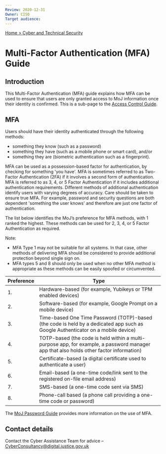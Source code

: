 ```yaml
---
Review: 2020-12-31
Owner: CISO
Target audience:
---
```


[Home > Cyber and Technical Security](../..)

# Multi-Factor Authentication (MFA) Guide

## Introduction

This Multi-Factor Authentication (MFA) guide explains how MFA can be used to ensure that users are only granted access to MoJ information once their identity is confirmed. This is a sub-page to the [Access Control Guide](../access-control-guide/).

## MFA

Users should have their identity authenticated through the following methods:

* something they know (such as a password)
* something they have (such as a mobile phone or smart card), and/or
* something they are (biometric authentication such as a fingerprint).

MFA can be used as a possession-based factor for authentication, by checking for something 'you have'. MFA is sometimes referred to as Two-Factor Authentication (2FA) if it involves a second form of authentication. MFA is referred to as 3, 4, or 5 Factor Authentication if it includes additional authentication requirements. Different methods of additional authentication identify users with varying degrees of accuracy.  Care should be taken to ensure true MFA. For example, password and security questions are both dependent 'something the user knows' and therefore are just one factor of authentication.

The list below identifies the MoJ’s preference for MFA methods, with 1 ranked the highest. These methods can be used for 2, 3, 4, or 5 Factor Authentication as required.

Note:

* MFA Type 1 may not be suitable for all systems. In that case, other methods of delivering MFA should be considered to provide additional protection beyond single sign on.
* MFA types 5 and 8 should only be used when no other MFA method is appropriate as these methods can be easily spoofed or circumvented.

| Preference | Type |
| --- | --- |
| 1. | Hardware-based (for example, Yubikeys or TPM enabled devices) |
| 2. | Software-based (for example, Google Prompt on a mobile device) |
| 3. | Time-based One Time Password (TOTP)-based (the code is held by a dedicated app such as Google Authenticator on a mobile device) |
| 4. | TOTP-based (the code is held within a multi-purpose app, for example, a password manager app that also holds other factor information) |
| 5. | Certificate-based (a digital certificate used to authenticate a user) |
| 6. | Email-based (a one-time code/link sent to the registered on-file email address) |
| 7. | SMS-based (a one-time code sent via SMS) |
| 8. | Phone-call based (a phone call providing a one-time code or password) |

The [MoJ Password Guide](https://intranet.justice.gov.uk/guidance/security/it-computer-security/passwords/) provides more information on the use of MFA. <!-- See the [Password Creation and Authentication Guide](password-creation-and-authentication-guide.md) for further information. -->

## Contact details

Contact the Cyber Assistance Team for advice – [CyberConsultancy@digital.justice.gov.uk](mailto:CyberConsultancy@digital.justice.gov.uk)
